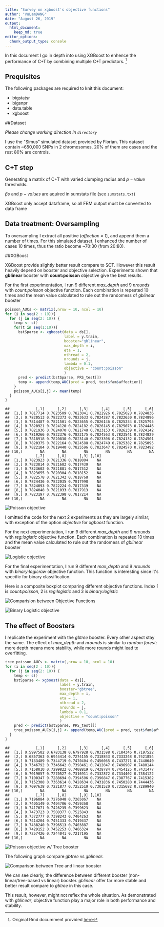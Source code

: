 ```yaml
---
title: "Survey on xgboost's objective functions"
author: "VuLamDANG"
date: "August 26, 2019"
output: 
  html_document:
    keep_md: true
editor_options: 
  chunk_output_type: console
---
```


In this document I go in depth into using XGBoost to enhence the performance of C+T by combining multiple C+T predictors. [^1]

## Prequisites

The following packages are required to knit this document:

- bigstatsr
- bigsnpr
- data.table
- xgboost



##Dataset

*Please change working direction in `directory`*

I use the "Simus" simulated dataset provided by Florian. This dataset contain ~650,000 SNPs in 2 chromosomes. 20% of them are cases and the rest 80% are controls.




## C+T step
Generating a matrix of C+T with varied clumping radius and $p-value$ thresholds.

$\beta s$ and $p-values$ are aquired in sumstats file (see `sumstats.txt`)



XGBoost only accept dataframe, so all FBM output must be converted to data frame



## Data treatment: Oversampling

To oversampling I extract all positive (*affection = 1*), and append them a number of times. For this simulated dataset, I enhanced the number of cases 10 times, thus the ratio become ~70:30 (from 20:80).



##XGBoost

XGBoost provide slightly better result compare to SCT. However this result heavily depend on booster and objective selection. Experiments shown that **gblinear** booster with **count:poisson** objective give the best results.

For the first experimentation, I run 9 different *max_depth* and 9 *nrounds* with *count:poisson* objective function. Each combination is repeated 10 times and the mean value calculated to rule out the randomess of *gblinear* booster


```r
poisson_AUCs <- matrix(,nrow = 10, ncol = 10)
for (i in seq(2 : 10)){
  for (j in seq(2: 10)) {
    temp <- c()
    for(t in seq(1:10)){
      bstSparse <- xgboost(data = ds[], 
                           label = y.train, 
                           booster="gblinear",
                           max_depth = i, 
                           eta = 1, 
                           nthread = 2, 
                           nrounds = j, 
                           lambda = 0.1,
                           objective = "count:poisson"
                           )
      pred <- predict(bstSparse, PRS_test[])
      temp <- append(temp,AUC(pred = pred, test$fam$affection))
    }
    poisson_AUCs[i,j] <- mean(temp)
  }
}
```

```
##            [,1]      [,2]      [,3]      [,4]      [,5]      [,6]
##  [1,] 0.7817714 0.7823509 0.7823041 0.7822926 0.7825028 0.7824836
##  [2,] 0.7820513 0.7822373 0.7823633 0.7824287 0.7822630 0.7824896
##  [3,] 0.7814487 0.7821501 0.7823655 0.7826146 0.7825234 0.7825795
##  [4,] 0.7820921 0.7824120 0.7824182 0.7826145 0.7825073 0.7824446
##  [5,] 0.7821936 0.7824070 0.7821748 0.7823153 0.7826239 0.7824142
##  [6,] 0.7819266 0.7822376 0.7822175 0.7824563 0.7823541 0.7824829
##  [7,] 0.7818918 0.7820830 0.7823140 0.7823306 0.7824132 0.7824501
##  [8,] 0.7820375 0.7822164 0.7824588 0.7824749 0.7825382 0.7825095
##  [9,] 0.7822184 0.7819440 0.7825596 0.7823647 0.7824570 0.7823492
## [10,]        NA        NA        NA        NA        NA        NA
##            [,7]      [,8]      [,9] [,10]
##  [1,] 0.7823923 0.7821336 0.7818004    NA
##  [2,] 0.7823814 0.7821682 0.7817430    NA
##  [3,] 0.7823602 0.7821881 0.7817512    NA
##  [4,] 0.7823655 0.7820304 0.7818152    NA
##  [5,] 0.7822578 0.7821342 0.7818768    NA
##  [6,] 0.7824436 0.7822035 0.7817998    NA
##  [7,] 0.7824093 0.7822224 0.7817339    NA
##  [8,] 0.7824048 0.7821033 0.7817913    NA
##  [9,] 0.7823197 0.7822398 0.7817214    NA
## [10,]        NA        NA        NA    NA
```

![Poisson objective](xgboost_fig/result_poisson-1.png)

I omitted the code for the next 2 experiments as they are largely similar, with exception of the option *objective* for *xgboost* function.

For the next experimentation, I run 9 different *max_depth* and 9 *nrounds* with *reg:logistic* objective function. Each combination is repeated 10 times and the mean value calculated to rule out the randomess of *gblinear* booster


![Logistic objective](xgboost_fig/result_log-1.png)

For the final experimentation, I run 9 different *max_depth* and 9 *nrounds* with *binary:logicraw* objective function. This function is interesting since it's specific for binary classification.

Here is a composite boxplot comparing different objective functions. Index 1 is *count:poisson*, 2 is *reg:logistic* and 3 is *binary:logistic*

![Comparision between Objective Functions](xgboost_fig/comp-1.png)

![Binary Logistic objective](xgboost_fig/result_bilog-1.png)

## The effect of Boosters

I replicate the experiment with the *gbtree* booster. Every other aspect stay the same. The effect of *max_depth* and *nrounds* is similar to *random forest*: more depth means more stability, while more rounds might lead to overfitting.

```r
tree_poisson_AUCs <- matrix(,nrow = 10, ncol = 10)
for (i in seq(2 : 10)){
  for (j in seq(2: 10)) {
    temp <- c()
    bstSparse <- xgboost(data = ds[], 
                         label = y.train, 
                         booster="gbtree",
                         max_depth = i, 
                         eta = 1, 
                         nthread = 2, 
                         nrounds = j, 
                         lambda = 0.1,
                         objective = "count:poisson"
                         )
    pred <- predict(bstSparse, PRS_test[])
    tree_poisson_AUCs[i,j] <- append(temp,AUC(pred = pred, test$fam$affection))
  }
}
```

```
##            [,1]      [,2]      [,3]      [,4]      [,5]      [,6]
##  [1,] 0.5997502 0.6783138 0.6797928 0.7031598 0.7184346 0.7197522
##  [2,] 0.6857363 0.6944414 0.7274155 0.7318843 0.7333248 0.7421854
##  [3,] 0.7133489 0.7344719 0.7470404 0.7456065 0.7437271 0.7440640
##  [4,] 0.7346792 0.7346642 0.7398461 0.7412047 0.7496907 0.7480144
##  [5,] 0.7158010 0.7299822 0.7408819 0.7438784 0.7454125 0.7431477
##  [6,] 0.7019057 0.7270527 0.7316911 0.7332872 0.7334402 0.7384122
##  [7,] 0.7100347 0.7288694 0.7394506 0.7396847 0.7387767 0.7415382
##  [8,] 0.7152308 0.7363614 0.7428634 0.7431836 0.7450280 0.7444436
##  [9,] 0.7097638 0.7221877 0.7252510 0.7301520 0.7315682 0.7289940
## [10,]        NA        NA        NA        NA        NA        NA
##            [,7]      [,8]      [,9] [,10]
##  [1,] 0.7196084 0.7276948 0.7265067    NA
##  [2,] 0.7405149 0.7404706 0.7459368    NA
##  [3,] 0.7417071 0.7426235 0.7399623    NA
##  [4,] 0.7473723 0.7508377 0.7525843    NA
##  [5,] 0.7372777 0.7398243 0.7404263    NA
##  [6,] 0.7414204 0.7451333 0.7419437    NA
##  [7,] 0.7438240 0.7396513 0.7403887    NA
##  [8,] 0.7429152 0.7452253 0.7466324    NA
##  [9,] 0.7257426 0.7244041 0.7217195    NA
## [10,]        NA        NA        NA    NA
```

![Poisson objective w/ Tree booster](xgboost_fig/result_tree_poisson-1.png)

The following graph compare *gbtree* vs *gblinear*.

![Comparison between Tree and linear booster](xgboost_fig/comp_tree_linear-1.png)

We can see clearly, the difference between different booster (non-linear/tree-based vs linear) booster. *gblinear* offer far more stable and better result compare to *gbtree* in this case.

This result, however, might not reflex the whole situation. As demonstrated with *gblinear*, objective function play a major role in both performance and stability.

[^1]: Original Rmd documment provided [here](https://github.com/lamdv/Script/blob/master/xgboost_report/xgboost_c%2Bt.Rmd)
